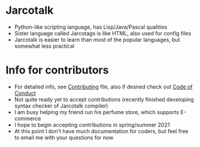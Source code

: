 # Jarcotalk
* Python-like scripting language, has Lisp/Java/Pascal qualities
* Sister language called Jarcotags is like HTML, also used for config files
* Jarcotalk is easier to learn than most of the popular languages, but somewhat less practical
# Info for contributors
* For detailed info, see [Contributing](CONTRIBUTING.md) file, also if desired check out [Code of Conduct](CODE_OF_CONDUCT.md)
* Not quite ready yet to accept contributions (recently finished developing syntax checker of Jarcotalk compiler)
* I am busy helping my friend run his perfume store, which supports E-commerce
* I hope to begin accepting contributions in spring/summer 2021
* At this point I don't have much documentation for coders, but feel free to email me with your questions for now
